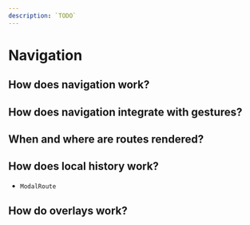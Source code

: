 ```yaml
---
description: `TODO`
---
```


# Navigation


## How does navigation work?


## How does navigation integrate with gestures?


## When and where are routes rendered?


## How does local history work?

* `ModalRoute`

## How do overlays work?


